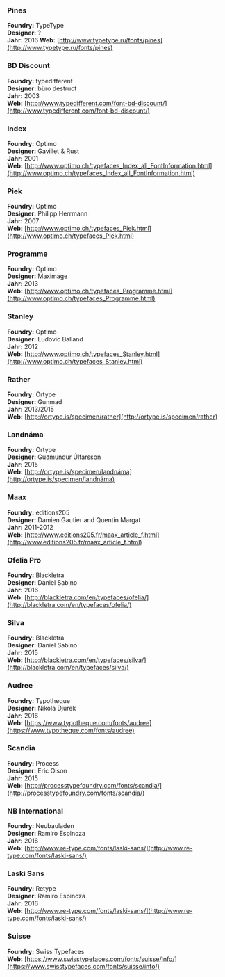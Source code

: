 ### Pines

**Foundry:** TypeType  
**Designer:** ?  
**Jahr:** 2016 
**Web:** [http://www.typetype.ru/fonts/pines](http://www.typetype.ru/fonts/pines)

### BD Discount

**Foundry:** typedifferent   
**Designer:** büro destruct   
**Jahr:** 2003  
**Web:** [http://www.typedifferent.com/font-bd-discount/](http://www.typedifferent.com/font-bd-discount/)

### Index

**Foundry:** Optimo   
**Designer:** Gavillet & Rust  
**Jahr:** 2001  
**Web:** [http://www.optimo.ch/typefaces_Index_all_FontInformation.html](http://www.optimo.ch/typefaces_Index_all_FontInformation.html)

### Piek

**Foundry:** Optimo   
**Designer:** Philipp Herrmann   
**Jahr:** 2007  
**Web:** [http://www.optimo.ch/typefaces_Piek.html](http://www.optimo.ch/typefaces_Piek.html)

### Programme

**Foundry:** Optimo   
**Designer:** Maximage   
**Jahr:** 2013  
**Web:** [http://www.optimo.ch/typefaces_Programme.html](http://www.optimo.ch/typefaces_Programme.html)

### Stanley

**Foundry:** Optimo   
**Designer:** Ludovic Balland   
**Jahr:** 2012  
**Web:** [http://www.optimo.ch/typefaces_Stanley.html](http://www.optimo.ch/typefaces_Stanley.html)

### Rather

**Foundry:** Ortype   
**Designer:** Gunmad   
**Jahr:** 2013/2015  
**Web:** [http://ortype.is/specimen/rather](http://ortype.is/specimen/rather)

### Landnáma

**Foundry:** Ortype   
**Designer:** Guðmundur Úlfarsson   
**Jahr:** 2015  
**Web:** [http://ortype.is/specimen/landnáma](http://ortype.is/specimen/landnáma)

### Maax

**Foundry:** editions205  
**Designer:** Damien Gautier and Quentin Margat  
**Jahr:** 2011-2012  
**Web:** [http://www.editions205.fr/maax_article_f.html](http://www.editions205.fr/maax_article_f.html)

### Ofelia Pro

**Foundry:** Blackletra   
**Designer:** Daniel Sabino   
**Jahr:** 2016  
**Web:** [http://blackletra.com/en/typefaces/ofelia/](http://blackletra.com/en/typefaces/ofelia/)

### Silva

**Foundry:** Blackletra   
**Designer:** Daniel Sabino   
**Jahr:** 2015  
**Web:** [http://blackletra.com/en/typefaces/silva/](http://blackletra.com/en/typefaces/silva/)

### Audree

**Foundry:** Typotheque   
**Designer:** Nikola Djurek   
**Jahr:** 2016  
**Web:** [https://www.typotheque.com/fonts/audree](https://www.typotheque.com/fonts/audree)

### Scandia

**Foundry:** Process   
**Designer:** Eric Olson   
**Jahr:** 2015  
**Web:** [http://processtypefoundry.com/fonts/scandia/](http://processtypefoundry.com/fonts/scandia/)

### NB International

**Foundry:** Neubauladen   
**Designer:** Ramiro Espinoza   
**Jahr:** 2016  
**Web:** [http://www.re-type.com/fonts/laski-sans/](http://www.re-type.com/fonts/laski-sans/)

### Laski Sans

**Foundry:** Retype   
**Designer:** Ramiro Espinoza   
**Jahr:** 2016  
**Web:** [http://www.re-type.com/fonts/laski-sans/](http://www.re-type.com/fonts/laski-sans/)

### Suisse

**Foundry:** Swiss Typefaces   
**Web:** [https://www.swisstypefaces.com/fonts/suisse/info/](https://www.swisstypefaces.com/fonts/suisse/info/)

